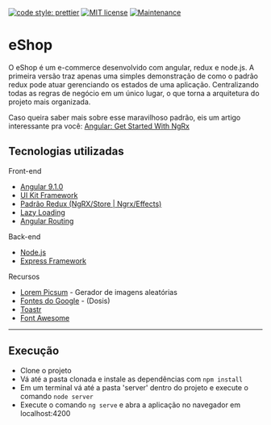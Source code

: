 [![code style: prettier](https://img.shields.io/badge/code_style-prettier-ff69b4.svg?style=flat-square)](https://github.com/prettier/prettier) [![MIT license](https://img.shields.io/badge/License-MIT-blue.svg)](https://lbesson.mit-license.org/) [![Maintenance](https://img.shields.io/badge/Maintained%3F-yes-green.svg)](https://GitHub.com/Naereen/StrapDown.js/graphs/commit-activity)

# eShop

O eShop é um e-commerce desenvolvido com angular, redux e node.js. A primeira versão traz apenas uma
simples demonstração de como o padrão redux pode atuar gerenciando os estados de uma aplicação. Centralizando todas as regras de negócio em um único lugar, o que torna a arquitetura do projeto mais organizada.

Caso queira saber mais sobre esse maravilhoso padrão, eis um artigo interessante pra você: [Angular: Get Started With NgRx](https://medium.com/better-programming/angular-getting-started-with-ngrx-75b9139c23eb)

## Tecnologias utilizadas

 Front-end

 * [Angular 9.1.0](https://github.com/angular/angular-cli)
 * [UI Kit Framework](https://getuikit.com/)
 * [Padrão Redux (NgRX/Store | Ngrx/Effects)](https://ngrx.io/guide/store)
 * [Lazy Loading](https://angular.io/guide/lazy-loading-ngmodules)
 * [Angular Routing](https://angular.io/start/start-routing)

 Back-end

 * [Node.js](https://nodejs.org/)
 * [Express Framework](https://expressjs.com/pt-br/)

 Recursos

 * [Lorem Picsum](https://picsum.photos/) - Gerador de imagens aleatórias
 * [Fontes do Google](https://fonts.google.com/) - (Dosis)
 * [Toastr](https://www.npmjs.com/package/ngx-toastr)
 * [Font Awesome](https://fontawesome.com/)

---

## Execução

 * Clone o projeto
 * Vá até a pasta clonada e instale as dependências com `npm install`
 * Em um terminal vá até a pasta 'server' dentro do projeto e execute o comando `node server`
 * Execute o comando `ng serve` e abra a aplicação no navegador em localhost:4200